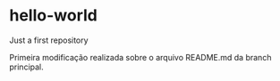# hello-world
Just a first repository

Primeira modificação realizada sobre o arquivo README.md da branch principal.
